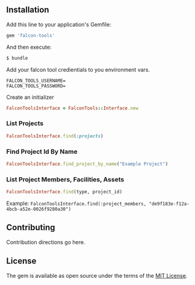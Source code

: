 ## Installation
Add this line to your application's Gemfile:

```ruby
gem 'falcon-tools'
```

And then execute:
```bash
$ bundle
```

Add your falcon tool credientials to you environment vars.
```
FALCON_TOOLS_USERNAME=
FALCON_TOOLS_PASSWORD=
```

Create an initializer
```ruby
FalconToolsInterface = FalconTools::Interface.new
```

### List Projects
```ruby
FalconToolsInterface.find(:projects)
```

### Find Project Id By Name
```ruby
FalconToolsInterface.find_project_by_name("Example Project")
```

### List Project Members, Facilities, Assets
```ruby
FalconToolsInterface.find(type, project_id)
```
Example: `FalconToolsInterface.find(:project_members, "de9f183e-f12a-4bcb-a52e-0026f9280a30")`

## Contributing
Contribution directions go here.

## License
The gem is available as open source under the terms of the [MIT License](https://opensource.org/licenses/MIT).
